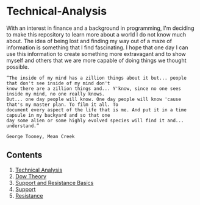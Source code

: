 # Technical-Analysis
With an interest in finance and a background in programming, I'm deciding to make this repository to learn more about a world I do not
know much about. The idea of being lost and finding my way out of a maze of information is something that I find fascinating. I hope
that one day I can use this information to create something more extravagant and to show myself and others that we are more capable
of doing things we thought possible.

```
“The inside of my mind has a zillion things about it but... people that don't see inside of my mind don't
know there are a zillion things and... Y'know, since no one sees inside my mind, no one really knows.
But... one day people will know. One day people will know 'cause that's my master plan. To film it all. To
document every aspect of the life that is me. And put it in a time capsule in my backyard and so that one
day some alien or some highly evolved species will find it and... understand.”
                                                                                George Tooney, Mean Creek
```

## Contents
1. [Technical Analysis](https://github.com/AndrewMacatangay/Technical-Analysis/tree/master/01.%20Technical%20Analysis)
2. [Dow Theory](https://github.com/AndrewMacatangay/Technical-Analysis/tree/master/02.%20Dow%20Theory)
3. [Support and Resistance Basics](https://github.com/AndrewMacatangay/Technical-Analysis/tree/master/03.%20Support%20and%20Resistance%20Basics)
4. [Support](https://github.com/AndrewMacatangay/Technical-Analysis/tree/master/04.%20Support)
5. [Resistance](https://github.com/AndrewMacatangay/Technical-Analysis/tree/master/05.%20Resistance)
